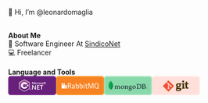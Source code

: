 👋 Hi, I’m @leonardomaglia

<br/>
<b>About Me</b>
<br/>
🏦 Software Engineer At <a href="https://www.linkedin.com/company/sindiconet/mycompany/">SindicoNet</a>
<br/>
💻 Freelancer
<br/>
<br/>
<b>Language and Tools</b>
<div>
  <img align="left" alt="dotnet" src="https://raw.githubusercontent.com/leonardomaglia/leonardomaglia/main/icons/dotnet.png">
  <img align="left" alt="rabbitmq" src="https://raw.githubusercontent.com/leonardomaglia/leonardomaglia/main/icons/rabbitmq.png">
  <img align="left" alt="mongodb" src="https://raw.githubusercontent.com/leonardomaglia/leonardomaglia/main/icons/mongodb.png">
  <img align="left" alt="git" src="https://raw.githubusercontent.com/leonardomaglia/leonardomaglia/main/icons/git.png">
</div>
